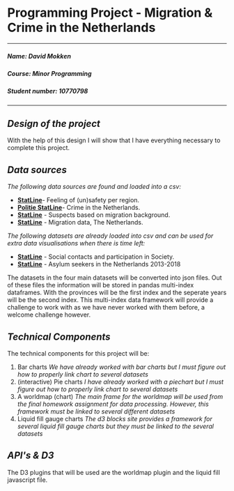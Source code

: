 # Programming Project - Migration & Crime in the Netherlands

---

##### ***Name***: David Mokken
##### ***Course***: Minor Programming
##### ***Student number***: 10770798

---

***__Design of the project__***
---
With the help of this design I will show that I have everything necessary to complete this project.

***__Data sources__***
---
*The following data sources are found and loaded into a csv:*
- __[StatLine](https://opendata.cbs.nl/statline/#/CBS/nl/dataset/81877NED/table?ts=1558540316272)__- Feeling of (un)safety per region.
- __[Politie StatLine](https://data.politie.nl/#/Politie/nl/dataset/47013NED/table?ts=1558538256717)__- Crime in the Netherlands.
- __[StatLine](https://opendata.cbs.nl/statline/#/CBS/nl/dataset/81947NED/table?ts=1558540317309)__ - Suspects based on migration background.
- __[StatLine](https://opendata.cbs.nl/statline/#/CBS/nl/dataset/70072ned/table?ts=1558635886803)__ - Migration data, The Netherlands.

*The following datasets are already loaded into csv and can be used for extra data visualisations when there is time left:*
- __[StatLine](https://opendata.cbs.nl/statline/#/CBS/nl/dataset/82249NED/table?ts=1558540015099)__ - Social contacts and participation in Society.
- __[StatLine](https://opendata.cbs.nl/statline/#/CBS/nl/dataset/83102NED/table?ts=1558540301270)__ - Asylum seekers in the Netherlands 2013-2018

The datasets in the four main datasets will be converted into json files. Out of these files the information will be stored in pandas multi-index dataframes. With the provinces will be the first index and the seperate years will be the second index. This multi-index data framework will provide a challenge to work with as we have never worked with them before, a welcome challenge however. 

***__Technical Components__***
---
The technical components for this project will be:
1. Bar charts
*We have already worked with bar charts but I must figure out how to properly link chart to several datasets*
1. (interactive) Pie charts
*I have already worked with a piechart but I must figure out how to properly link chart to several datasets*
1. A worldmap (chart)
*The main frame for the worldmap will be used from the final homework assignment for data processing. However, this framework must be linked to several different datasets*
1. Liquid fill gauge charts
*The d3 blocks site provides a framework for several liquid fill gauge charts but they must be linked to the several datasets*

***__API's & D3__***
---
The D3 plugins that will be used are the worldmap plugin and the liquid fill javascript file.

